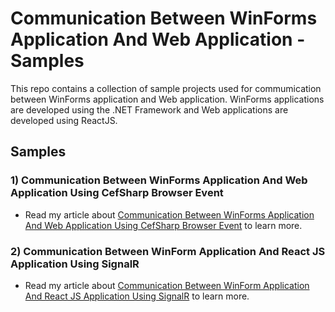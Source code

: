 # Communication Between WinForms Application And Web Application - Samples

This repo contains a collection of sample projects used for commumication between WinForms application and Web application. WinForms applications are developed using the .NET Framework and Web applications are developed using ReactJS.

## Samples
### 1) Communication Between WinForms Application And Web Application Using CefSharp Browser Event
  - Read my article about [Communication Between WinForms Application And Web Application Using CefSharp Browser Event](https://www.c-sharpcorner.com/article/communication-between-winforms-application-and-web-application-using-cefsharp-br/) to learn more.

### 2) Communication Between WinForm Application And React JS Application Using SignalR
  - Read my article about [Communication Between WinForm Application And React JS Application Using SignalR](https://www.c-sharpcorner.com/article/communication-between-winform-application-and-react-js-application-using-signalr/) to learn more.